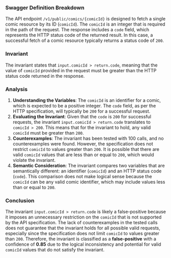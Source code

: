 ### Swagger Definition Breakdown
The API endpoint `/v1/public/comics/{comicId}` is designed to fetch a single comic resource by its ID (`comicId`). The `comicId` is an integer that is required in the path of the request. The response includes a `code` field, which represents the HTTP status code of the returned result. In this case, a successful fetch of a comic resource typically returns a status code of `200`.

### Invariant
The invariant states that `input.comicId > return.code`, meaning that the value of `comicId` provided in the request must be greater than the HTTP status code returned in the response.

### Analysis
1. **Understanding the Variables**: The `comicId` is an identifier for a comic, which is expected to be a positive integer. The `code` field, as per the HTTP specification, will typically be `200` for a successful request. 
2. **Evaluating the Invariant**: Given that the `code` is `200` for successful requests, the invariant `input.comicId > return.code` translates to `comicId > 200`. This means that for the invariant to hold, any valid `comicId` must be greater than `200`. 
3. **Counterexamples**: The invariant has been tested with 100 calls, and no counterexamples were found. However, the specification does not restrict `comicId` to values greater than `200`. It is possible that there are valid `comicId` values that are less than or equal to `200`, which would violate the invariant. 
4. **Semantic Consideration**: The invariant compares two variables that are semantically different: an identifier (`comicId`) and an HTTP status code (`code`). This comparison does not make logical sense because the `comicId` can be any valid comic identifier, which may include values less than or equal to `200`.

### Conclusion
The invariant `input.comicId > return.code` is likely a false-positive because it imposes an unnecessary restriction on the `comicId` that is not supported by the API specification. The lack of counterexamples in the tested calls does not guarantee that the invariant holds for all possible valid requests, especially since the specification does not limit `comicId` to values greater than `200`. Therefore, the invariant is classified as a **false-positive** with a confidence of **0.85** due to the logical inconsistency and potential for valid `comicId` values that do not satisfy the invariant.
